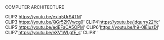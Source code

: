 COMPUTER ARCHITECTURE

CLIP2'https://youtu.be/exiq5UrS4TM'
CLIP3'https://youtu.be/QGr52KVwcg0'
CLIP4'https://youtu.be/jdqurry22Yc'
CLIP5'https://youtu.be/edEFaCA5OPM'
CLIP6'https://youtu.be/h9-0lEluzDI'
CLIP7'https://youtu.be/eXV1WLgfE_s'
CLIP8''





